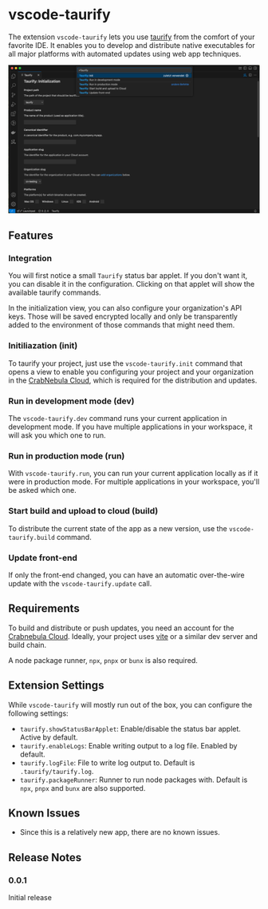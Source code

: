 # vscode-taurify

The extension `vscode-taurify` lets you use [taurify](https://crabnebula.dev/taurify/) from the comfort of your favorite IDE. It enables you to develop and distribute native executables for all major platforms with automated updates using web app techniques.

![vscode-taurify in action, showing the init, dev, run, build, and update commands and the initialization window](./vscode-taurify.png)

## Features

### Integration

You will first notice a small `Taurify` status bar applet. If you don't want it, you can disable it in the configuration. Clicking on that applet will show the available taurify commands.

In the initialization view, you can also configure your organization's API keys. Those will be saved encrypted locally and only be transparently added to the environment of those commands that might need them.

### Initiliazation (init)

To taurify your project, just use the `vscode-taurify.init` command that opens a view to enable you configuring your project and your organization in the [CrabNebula Cloud](https://crabnebula.dev/cloud/), which is required for the distribution and updates.

### Run in development mode (dev)

The `vscode-taurify.dev` command runs your current application in development mode. If you have multiple applications in your workspace, it will ask you which one to run.

### Run in production mode (run)

With `vscode-taurify.run`, you can run your current application locally as if it were in production mode. For multiple applications in your workspace, you'll be asked which one.

### Start build and upload to cloud (build)

To distribute the current state of the app as a new version, use the `vscode-taurify.build` command.

### Update front-end

If only the front-end changed, you can have an automatic over-the-wire update with the `vscode-taurify.update` call.

## Requirements

To build and distribute or push updates, you need an account for the [Crabnebula Cloud](https://crabnebula.dev/cloud/). Ideally, your project uses [vite](https://vitejs.dev) or a similar dev server and build chain.

A node package runner, `npx`, `pnpx` or `bunx` is also required.

## Extension Settings

While `vscode-taurify` will mostly run out of the box, you can configure the following settings:

* `taurify.showStatusBarApplet`: Enable/disable the status bar applet. Active by default.
* `taurify.enableLogs`: Enable writing output to a log file. Enabled by default.
* `taurify.logFile`: File to write log output to. Default is `.taurify/taurify.log`.
* `taurify.packageRunner`: Runner to run node packages with. Default is `npx`, `pnpx` and `bunx` are also supported.

## Known Issues

- Since this is a relatively new app, there are no known issues.

## Release Notes

### 0.0.1

Initial release
